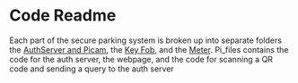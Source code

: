 # Code Readme

Each part of the secure parking system is broken up into separate folders the [AuthServer and Picam](Pi_files), the [Key Fob](fob1), and the [Meter](meter1). Pi_files contains the code for the auth server, the webpage, and the code for scanning a QR code and sending a query to the auth server
